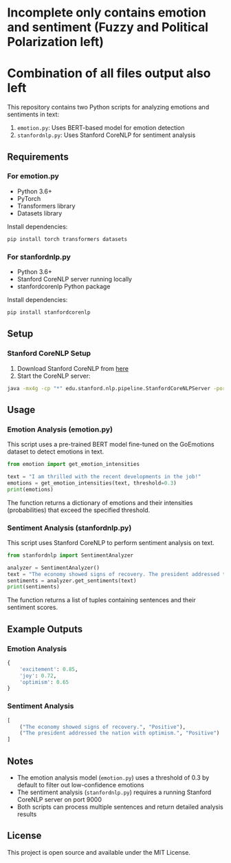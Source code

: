 # Incomplete only contains emotion and sentiment (Fuzzy and Political Polarization left)

# Combination of all files output also left




This repository contains two Python scripts for analyzing emotions and sentiments in text:

1. `emotion.py`: Uses BERT-based model for emotion detection
2. `stanfordnlp.py`: Uses Stanford CoreNLP for sentiment analysis

## Requirements

### For emotion.py
- Python 3.6+
- PyTorch
- Transformers library
- Datasets library

Install dependencies:
```bash
pip install torch transformers datasets
```

### For stanfordnlp.py
- Python 3.6+
- Stanford CoreNLP server running locally
- stanfordcorenlp Python package

Install dependencies:
```bash
pip install stanfordcorenlp
```

## Setup

### Stanford CoreNLP Setup
1. Download Stanford CoreNLP from [here](https://stanfordnlp.github.io/CoreNLP/download.html)
2. Start the CoreNLP server:
```bash
java -mx4g -cp "*" edu.stanford.nlp.pipeline.StanfordCoreNLPServer -port 9000 -timeout 15000
```

## Usage

### Emotion Analysis (emotion.py)

This script uses a pre-trained BERT model fine-tuned on the GoEmotions dataset to detect emotions in text.

```python
from emotion import get_emotion_intensities

text = "I am thrilled with the recent developments in the job!"
emotions = get_emotion_intensities(text, threshold=0.3)
print(emotions)
```

The function returns a dictionary of emotions and their intensities (probabilities) that exceed the specified threshold.

### Sentiment Analysis (stanfordnlp.py)

This script uses Stanford CoreNLP to perform sentiment analysis on text.

```python
from stanfordnlp import SentimentAnalyzer

analyzer = SentimentAnalyzer()
text = "The economy showed signs of recovery. The president addressed the nation with optimism."
sentiments = analyzer.get_sentiments(text)
print(sentiments)
```

The function returns a list of tuples containing sentences and their sentiment scores.

## Example Outputs

### Emotion Analysis
```python
{
    'excitement': 0.85,
    'joy': 0.72,
    'optimism': 0.65
}
```

### Sentiment Analysis
```python
[
    ("The economy showed signs of recovery.", "Positive"),
    ("The president addressed the nation with optimism.", "Positive")
]
```

## Notes

- The emotion analysis model (`emotion.py`) uses a threshold of 0.3 by default to filter out low-confidence emotions
- The sentiment analysis (`stanfordnlp.py`) requires a running Stanford CoreNLP server on port 9000
- Both scripts can process multiple sentences and return detailed analysis results

## License

This project is open source and available under the MIT License. 
